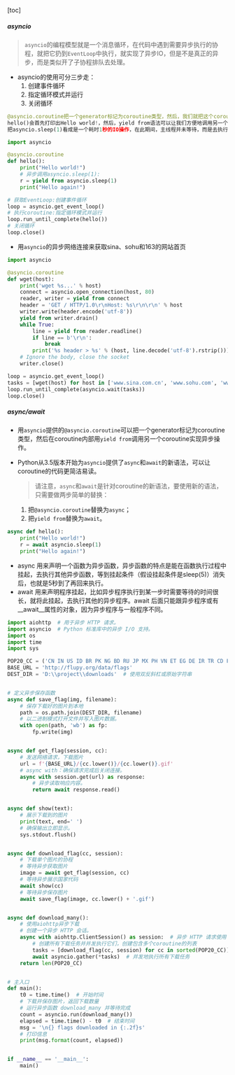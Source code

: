 [toc]

##### asyncio

> `asyncio`的编程模型就是一个消息循环，在代码中遇到需要异步执行的协程，就把它扔到`EventLoop`中执行，就实现了异步IO，但是不是真正的异步，而是类似开了子协程排队去处理。

- asyncio的使用可分三步走：
  1. 创建事件循环
  2. 指定循环模式并运行
  3. 关闭循环

```python
@asyncio.coroutine把一个generator标记为coroutine类型，然后，我们就把这个coroutine扔到EventLoop中执行。
hello()会首先打印出Hello world!，然后，yield from语法可以让我们方便地调用另一个generator。由于asyncio.sleep()也是一个coroutine，所以线程不会等待asyncio.sleep()，而是直接中断并执行下一个消息循环。当asyncio.sleep()返回时，线程就可以从yield from拿到返回值（此处是None），然后接着执行下一行语句。
把asyncio.sleep(1)看成是一个耗时1秒的IO操作，在此期间，主线程并未等待，而是去执行EventLoop中其他可以执行的coroutine了，因此可以实现并发执行。

import asyncio

@asyncio.coroutine
def hello():
    print("Hello world!")
    # 异步调用asyncio.sleep(1):
    r = yield from asyncio.sleep(1)
    print("Hello again!")

# 获取EventLoop:创建事件循环
loop = asyncio.get_event_loop()
# 执行coroutine:指定循环模式并运行
loop.run_until_complete(hello())
# 关闭循环
loop.close()
```

- 用`asyncio`的异步网络连接来获取sina、sohu和163的网站首页

```python
import asyncio

@asyncio.coroutine
def wget(host):
    print('wget %s...' % host)
    connect = asyncio.open_connection(host, 80)
    reader, writer = yield from connect
    header = 'GET / HTTP/1.0\r\nHost: %s\r\n\r\n' % host
    writer.write(header.encode('utf-8'))
    yield from writer.drain()
    while True:
        line = yield from reader.readline()
        if line == b'\r\n':
            break
        print('%s header > %s' % (host, line.decode('utf-8').rstrip()))
    # Ignore the body, close the socket
    writer.close()

loop = asyncio.get_event_loop()
tasks = [wget(host) for host in ['www.sina.com.cn', 'www.sohu.com', 'www.163.com']]
loop.run_until_complete(asyncio.wait(tasks))
loop.close()
```

##### async/await

- 用`asyncio`提供的`@asyncio.coroutine`可以把一个generator标记为coroutine类型，然后在coroutine内部用`yield from`调用另一个coroutine实现异步操作。

- Python从3.5版本开始为`asyncio`提供了`async`和`await`的新语法，可以让coroutine的代码更简洁易读。

  > 请注意，`async`和`await`是针对coroutine的新语法，要使用新的语法，只需要做两步简单的替换：

  1. 把`@asyncio.coroutine`替换为`async`；
  2. 把`yield from`替换为`await`。

```python
async def hello():
    print("Hello world!")
    r = await asyncio.sleep(1)
    print("Hello again!")
```

- async 用来声明一个函数为异步函数，异步函数的特点是能在函数执行过程中挂起，去执行其他异步函数，等到挂起条件（假设挂起条件是sleep(5)）消失后，也就是5秒到了再回来执行。
- await 用来声明程序挂起，比如异步程序执行到某一步时需要等待的时间很长，就将此挂起，去执行其他的异步程序。await 后面只能跟异步程序或有__await__属性的对象，因为异步程序与一般程序不同。

```python
import aiohttp  # 用于异步 HTTP 请求。
import asyncio  # Python 标准库中的异步 I/O 支持。
import os
import time
import sys

POP20_CC = ('CN IN US ID BR PK NG BD RU JP MX PH VN ET EG DE IR TR CD FR').split()
BASE_URL = 'http://flupy.org/data/flags'
DEST_DIR = 'D:\\project\\downloads'  # 使用双反斜杠或原始字符串


# 定义异步保存函数
async def save_flag(img, filename):
    # 保存下载好的图片到本地
    path = os.path.join(DEST_DIR, filename)
    # 以二进制模式打开文件并写入图片数据。
    with open(path, 'wb') as fp:
        fp.write(img)


async def get_flag(session, cc):
    # 发送网络请求，下载图片
    url = f'{BASE_URL}/{cc.lower()}/{cc.lower()}.gif'
    # async with：确保请求完成后关闭连接。
    async with session.get(url) as response:
        # 异步读取响应内容。
        return await response.read()


async def show(text):
    # 展示下载到的图片
    print(text, end=' ')
    # 确保输出立即显示。
    sys.stdout.flush()


async def download_flag(cc, session):
    # 下载单个图片的协程
    # 等待异步获取图片
    image = await get_flag(session, cc)
    # 等待异步展示国家代码
    await show(cc)
    # 等待异步保存图片
    await save_flag(image, cc.lower() + '.gif')


async def download_many():
    # 使用aiohttp异步下载
    # 创建一个异步 HTTP 会话。
    async with aiohttp.ClientSession() as session:  # 异步 HTTP 请求使用 aiohttp 实现。
        # 创建所有下载任务并并发执行它们，创建包含多个coroutine的列表
        tasks = [download_flag(cc, session) for cc in sorted(POP20_CC)]
        await asyncio.gather(*tasks)  # 并发地执行所有下载任务
    return len(POP20_CC)


# 主入口
def main():
    t0 = time.time()  # 开始时间
    # 下载并保存图片，返回下载数量
    # 运行异步函数 download_many 并等待完成
    count = asyncio.run(download_many())
    elapsed = time.time() - t0  # 结束时间
    msg = '\n{} flags downloaded in {:.2f}s'
    # 打印信息
    print(msg.format(count, elapsed))


if __name__ == '__main__':
    main()
```

